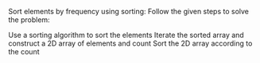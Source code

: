 Sort elements by frequency using sorting:
Follow the given steps to solve the problem:

Use a sorting algorithm to sort the elements
Iterate the sorted array and construct a 2D array of elements and count
Sort the 2D array according to the count 

